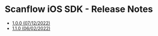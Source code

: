 # Scanflow iOS SDK - Release Notes

- [1.0.0   (07/12/2022)](ios-v1.0.md)
- [1.1.0   (06/02/2022)](ios-v1.1.md)
